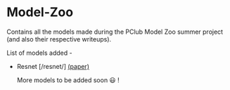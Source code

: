 # Model-Zoo

Contains all the models made during the PClub Model Zoo summer project (and also their respective writeups).

List of models added -

- Resnet [/resnet/] [(paper)](https://arxiv.org/pdf/1512.03385.pdf)
  
  More models to be added soon :smiley: ! 
